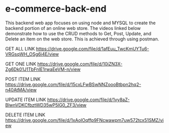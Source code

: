 # e-commerce-back-end

This backend web app focuses on using node and MYSQL to create the backend portion of an online web store. The videos linked below demonstrate how to use the CRUD methods to Get, Post, Update, and Delete an item on the web store. This is achieved through using postman.

GET ALL LINK
https://drive.google.com/file/d/1afEuu_TwcKmUYTu6-VRGsqWH_OSg6i4E/view

GET ONE LINK
https://drive.google.com/file/d/10iZN3X-Zg6Dk01J1TbFnIE1rwaEeVM-n/view

POST ITEM LINK
https://drive.google.com/file/d/15cxLFwBSwNNZoooBtbpn2hq2-n40AtMA/view

UPDATE ITEM LINK
https://drive.google.com/file/d/1vy8aZ-BlwnVDKCfbztWD35wP5lG0_ZF3/view

DELETE ITEM LINK
https://drive.google.com/file/d/1xAolOqffp9FNcwawpm7uw572tcx51SMZ/view

